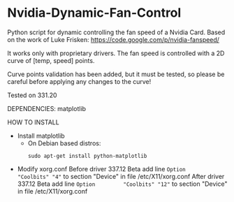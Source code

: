 Nvidia-Dynamic-Fan-Control
==========================

Python script for dynamic controlling the fan speed of a Nvidia Card.
Based on the work of Luke Frisken:
https://code.google.com/p/nvidia-fanspeed/

It works only with proprietary drivers.
The fan speed is controlled with a 2D curve of [temp, speed] points.

Curve points validation has been added, but it must be tested, so please be careful before applying any changes to the curve!

Tested on 331.20

DEPENDENCIES:
  matplotlib

HOW TO INSTALL
- Install matplotlib
  - On Debian based distros:
    ```
    sudo apt-get install python-matplotlib
    ```
- Modify xorg.conf
    Before driver 337.12 Beta
      add line
      ```
        Option         "Coolbits" "4"
      ```
      to section "Device" in file /etc/X11/xorg.conf
    After driver 337.12 Beta
      add line
      ```
        Option         "Coolbits" "12"
      ```
      to section "Device" in file /etc/X11/xorg.conf
    

